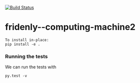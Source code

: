[![Build Status](https://travis-ci.org/dingzw007/fridenly--computing-machine2.svg?branch=master)](https://travis-ci.org/dingzw007/fridenly--computing-machine2)

# fridenly--computing-machine2

 ```
 To install in-place:
 pip install -e .
 ```
 
 ### Running the tests
 
 We can run the tests with
 ```
py.test -v

